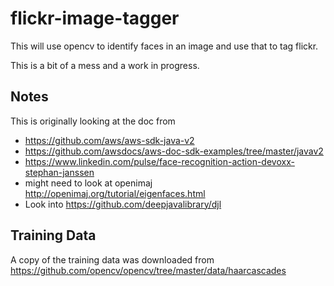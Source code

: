 # flickr-image-tagger

This will use opencv to identify faces in an image and use that to tag flickr.

This is a bit of a mess and a work in progress.

## Notes
This is originally looking at the doc from
* https://github.com/aws/aws-sdk-java-v2
* https://github.com/awsdocs/aws-doc-sdk-examples/tree/master/javav2
* https://www.linkedin.com/pulse/face-recognition-action-devoxx-stephan-janssen
* might need to look at openimaj http://openimaj.org/tutorial/eigenfaces.html
* Look into https://github.com/deepjavalibrary/djl

## Training Data
A copy of the training data was downloaded from https://github.com/opencv/opencv/tree/master/data/haarcascades
